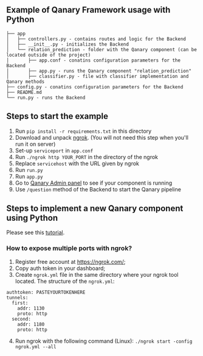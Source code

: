 ## Example of Qanary Framework usage with Python

```
├── app
│   ├── controllers.py - contains routes and logic for the Backend
│   ├── __init__.py - initializes the Backend
│   └── relation_prediction - folder with the Qanary component (can be located outside of the project)
│       ├── app.conf - conatins configuration parameters for the Backend
│       ├── app.py - runs the Qanary component "relation_prediction"
│       ├── classifier.py - file with classifier implementation and Qanary methods
├── config.py - conatins configuration parameters for the Backend
├── README.md
└── run.py - runs the Backend
```

## Steps to start the example

1. Run `pip install -r requirements.txt` in this directory
2. Download and unpack [ngrok](https://ngrok.com/download). (You will not need this step when you'll run it on server)
3. Set-up `serviceport` in `app.conf`
4. Run `./ngrok http YOUR_PORT` in the directory of the ngrok
5. Replace `servicehost` with the URL given by ngrok
6. Run `run.py`
7. Run `app.py`
8. Go to [Qanary Admin panel](http://webengineering.ins.hs-anhalt.de:43740) to see if your component is running
9. Use `/question` method of the Backend to start the Qanary pipeline

## Steps to implement a new Qanary component using Python

Please see this [tutorial](https://github.com/WDAqua/Qanary/wiki/How-to-Implement-a-Qanary-Component-using-Python-Qanary-Helpers).


### How to expose multiple ports with ngrok?

1. Register free account at https://ngrok.com/;
2. Copy auth token in your dashboard;
3. Create `ngrok.yml` file in the same directory where your ngrok tool located. The structure of the `ngrok.yml`:
```
authtoken: PASTEYOURTOKENHERE
tunnels:
  first:
    addr: 1130
    proto: http    
  second:
    addr: 1180
    proto: http
```
4. Run ngrok with the following command (Linux): `./ngrok start -config ngrok.yml --all`
